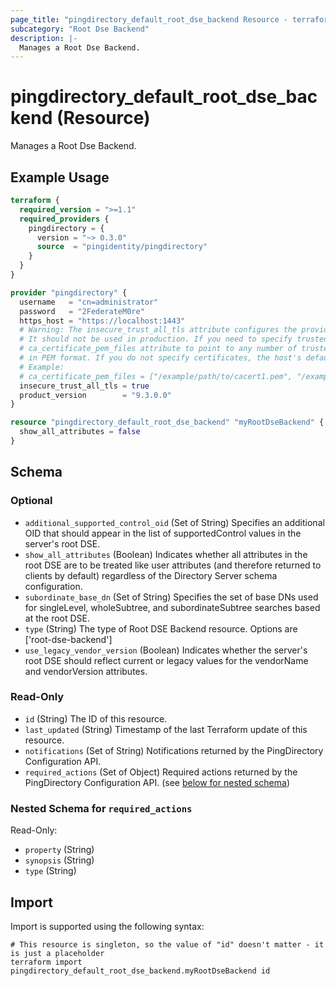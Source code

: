```yaml
---
page_title: "pingdirectory_default_root_dse_backend Resource - terraform-provider-pingdirectory"
subcategory: "Root Dse Backend"
description: |-
  Manages a Root Dse Backend.
---
```


# pingdirectory_default_root_dse_backend (Resource)

Manages a Root Dse Backend.

## Example Usage

```terraform
terraform {
  required_version = ">=1.1"
  required_providers {
    pingdirectory = {
      version = "~> 0.3.0"
      source  = "pingidentity/pingdirectory"
    }
  }
}

provider "pingdirectory" {
  username   = "cn=administrator"
  password   = "2FederateM0re"
  https_host = "https://localhost:1443"
  # Warning: The insecure_trust_all_tls attribute configures the provider to trust any certificate presented by the PingDirectory server.
  # It should not be used in production. If you need to specify trusted CA certificates, use the
  # ca_certificate_pem_files attribute to point to any number of trusted CA certificate files
  # in PEM format. If you do not specify certificates, the host's default root CA set will be used.
  # Example:
  # ca_certificate_pem_files = ["/example/path/to/cacert1.pem", "/example/path/to/cacert2.pem"]
  insecure_trust_all_tls = true
  product_version        = "9.3.0.0"
}

resource "pingdirectory_default_root_dse_backend" "myRootDseBackend" {
  show_all_attributes = false
}
```

<!-- schema generated by tfplugindocs -->
## Schema

### Optional

- `additional_supported_control_oid` (Set of String) Specifies an additional OID that should appear in the list of supportedControl values in the server's root DSE.
- `show_all_attributes` (Boolean) Indicates whether all attributes in the root DSE are to be treated like user attributes (and therefore returned to clients by default) regardless of the Directory Server schema configuration.
- `subordinate_base_dn` (Set of String) Specifies the set of base DNs used for singleLevel, wholeSubtree, and subordinateSubtree searches based at the root DSE.
- `type` (String) The type of Root DSE Backend resource. Options are ['root-dse-backend']
- `use_legacy_vendor_version` (Boolean) Indicates whether the server's root DSE should reflect current or legacy values for the vendorName and vendorVersion attributes.

### Read-Only

- `id` (String) The ID of this resource.
- `last_updated` (String) Timestamp of the last Terraform update of this resource.
- `notifications` (Set of String) Notifications returned by the PingDirectory Configuration API.
- `required_actions` (Set of Object) Required actions returned by the PingDirectory Configuration API. (see [below for nested schema](#nestedatt--required_actions))

<a id="nestedatt--required_actions"></a>
### Nested Schema for `required_actions`

Read-Only:

- `property` (String)
- `synopsis` (String)
- `type` (String)

## Import

Import is supported using the following syntax:

```shell
# This resource is singleton, so the value of "id" doesn't matter - it is just a placeholder
terraform import pingdirectory_default_root_dse_backend.myRootDseBackend id
```

